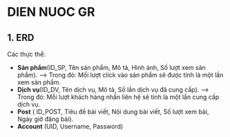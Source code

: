 # DIEN NUOC GR
## 1. ERD 
Các thực thể:
- **Sản phẩm**(ID_SP, Tên sản phẩm, Mô tả, Hình ảnh, Số lượt xem sản phẩm).
  --> Trong đó: Mối lượt click vào sản phẩm sẽ được tính là một lần xem sản phẩm.
- **Dịch vụ**(ID_DV, Tên dịch vụ, Mô tả, Số lần dịch vụ đã cung cấp). 
  --> Trong đó: Mỗi lượt khách hàng nhấn liên hệ sẽ tính là một lần cung cấp dịch vụ.
- **Post** ( ID_POST, Tiêu đề bài viết, Nội dung bài viết, Số lượt xem bài, Ngày giờ đăng bài).
- **Account** (UID, Username, Password)
